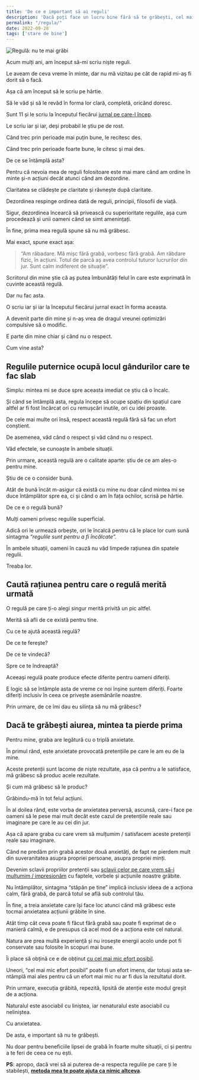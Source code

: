 ```yaml
---
title: 'De ce e important să ai reguli'
description: 'Dacă poți face un lucru bine fără să te grăbești, cel mai probabil aceea e forma naturală de-a face acel lucru. Prin urmare, de ce te-ai grăbi?'
permalink: "/regula/"
date: 2022-09-28
tags: ['stare de bine']
---
```


![Regulă: nu te mai grăbi](/assets/images/gallery/regula-de-negrabire.jpg)

Acum mulți ani, am început să-mi scriu niște reguli.

Le aveam de ceva vreme în minte, dar nu mă vizitau pe cât de rapid mi-aș fi dorit să o facă.

Așa că am început să le scriu pe hârtie.

Să le văd și să le revăd în forma lor clară, completă, oricând doresc.

Sunt 11 și le scriu la începutul fiecărui [jurnal pe care-l încep](https://beldie.ro/jurnal/).

Le scriu iar și iar, deși probabil le știu pe de rost.

Când trec prin perioade mai puțin bune, le recitesc des.

Când trec prin perioade foarte bune, le citesc și mai des.

De ce se întâmplă asta?

Pentru că nevoia mea de reguli folositoare este mai mare când am ordine în minte și-n acțiuni decât atunci când am dezordine.

Claritatea se clădește pe claritate și râvnește după claritate.

Dezordinea respinge ordinea dată de reguli, principii, filosofii de viață.

Sigur, dezordinea încearcă să privească cu superioritate regulile, așa cum procedează și unii oameni când se simt amenințați.

În fine, prima mea regulă spune să nu mă grăbesc.

Mai exact, spune exact așa:

> “Am răbadare. Mă mișc fără grabă, vorbesc fără grabă. Am răbdare fizic, în acțiuni. Totul de parcă aș avea controlul tuturor lucrurilor din jur. Sunt calm indiferent de situație”.

Scriitorul din mine știe că aș putea îmbunătăți felul în care este exprimată în cuvinte această regulă.

Dar nu fac asta.

O scriu iar și iar la începutul fiecărui jurnal exact în forma aceasta.

A devenit parte din mine și n-aș vrea de dragul vreunei optimizări compulsive să o modific.

E parte din mine chiar și când nu o respect.

Cum vine asta?

## Regulile puternice ocupă locul gândurilor care te fac slab

Simplu: mintea mi se duce spre aceasta imediat ce știu că o încalc.

Și când se întâmplă asta, regula începe să ocupe spațiu din spațiul care altfel ar fi fost încărcat ori cu remușcări inutile, ori cu idei proaste.

De cele mai multe ori însă, respect această regulă fără să fac un efort conștient.

De asemenea, văd când o respect și văd când nu o respect.

Văd efectele, se cunoaște în ambele situații.

Prin urmare, această regulă are o calitate aparte: știu de ce am ales-o pentru mine.

Știu de ce o consider bună.

Atât de bună încât m-asigur că există cu mine nu doar când mintea mi se duce întâmplător spre ea, ci și când o am în fața ochilor, scrisă pe hârtie.

De ce e o regulă bună?

Mulți oameni privesc regulile superficial.

Adică ori le urmează orbește, ori le încalcă pentru că le place lor cum sună sintagma _“regulile sunt pentru a fi încălcate”._

În ambele situații, oameni în cauză nu văd limpede rațiunea din spatele regulii.

Treaba lor.

## Caută rațiunea pentru care o regulă merită urmată

O regulă pe care ți-o alegi singur merită privită un pic altfel.

Merită să afli de ce există pentru tine.

Cu ce te ajută această regulă?

De ce te ferește?

De ce te vindecă?

Spre ce te îndreaptă?

Aceeași regulă poate produce efecte diferite pentru oameni diferiți.

E logic să se întâmple asta de vreme ce noi înșine suntem diferiți. Foarte diferiți inclusiv în ceea ce privește asemănările noastre.

Prin urmare, de ce îmi dau eu silința să nu mă grăbesc?

## Dacă te grăbești aiurea, mintea ta pierde prima

Pentru mine, graba are legătură cu o triplă anxietate.

În primul rând, este anxietate provocată pretențiile pe care le am eu de la mine.

Aceste pretenții sunt lacome de niște rezultate, așa că pentru a le satisface, mă grăbesc să produc acele rezultate.

Și cum mă grăbesc să le produc?

Grăbindu-mă în tot felul acțiuni.

În al doilea rând, este vorba de anxietatea perversă, ascunsă, care-i face pe oameni să le pese mai mult decât este cazul de pretențiile reale sau imaginare pe care le au cei din jur.

Așa că apare graba cu care vrem să mulțumim / satisfacem aceste pretenții reale sau imaginare.

Când ne predăm prin grabă acestor două anxietăți, de fapt ne pierdem mult din suveranitatea asupra propriei persoane, asupra propriei minți.

Devenim sclavii propriilor pretenții sau [sclavii celor pe care vrem să-i mulțumim / impresionăm](https://www.staidrept.ro/p/cum-sa-nu-fii-sclav) cu faptele, vorbele și acțiunile noastre grăbite.

Nu întâmplător, sintagma “stăpân pe tine” implică inclusiv ideea de a acționa calm, fără grabă, de parcă totul se află sub controlul tău.

În fine, a treia anxietate care își face loc atunci când mă grăbesc este tocmai anxietatea acțiunii grăbite în sine.

Atât timp cât ceva poate fi făcut fără grabă sau poate fi exprimat de o manieră calmă, e de presupus că acel mod de a acționa este cel natural.

Natura are prea multă experiență și nu irosește energii acolo unde pot fi conservate sau folosite în scopuri mai bune.

Îi place să obțină ce e de obținut [cu cel mai mic efort posibil](https://beldie.ro/cum-sa-ti-pacalesti-creierul/).

Uneori, “cel mai mic efort posibil” poate fi un efort imens, dar totuși asta se-ntâmplă mai ales pentru că un efort mai mic nu ar fi dus la rezultatul dorit.

Prin urmare, execuția grăbită, repezită, lipsită de atenție este modul greșit de a acționa.

Naturalul este asociabil cu liniștea, iar nenaturalul este asociabil cu neliniștea.

Cu anxietatea.

De asta, e important să nu te grăbești.

Nu doar pentru beneficiile lipsei de grabă în foarte multe situații, ci și pentru a te feri de ceea ce nu ești.

**PS**: apropo, dacă vrei să ai puterea de-a respecta regulile pe care ți le stabilești, [**metoda mea te poate ajuta ca nimic altceva**](https://beldie.ro/hard-reset/).